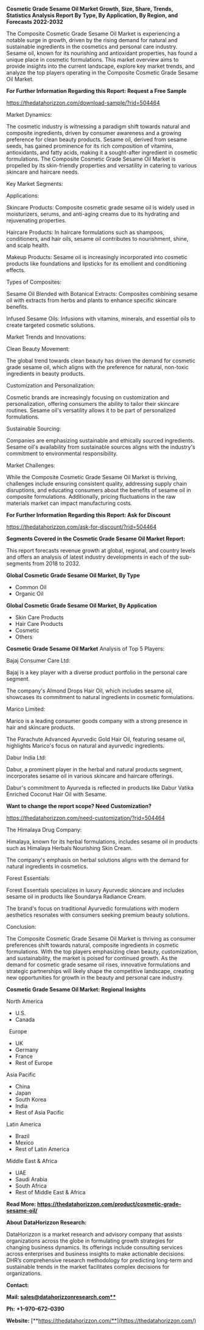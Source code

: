 ﻿**Cosmetic Grade Sesame Oil Market Growth, Size, Share, Trends, Statistics Analysis Report By Type, By Application, By Region, and Forecasts 2022-2032**

The Composite Cosmetic Grade Sesame Oil Market is experiencing a notable surge in growth, driven by the rising demand for natural and sustainable ingredients in the cosmetics and personal care industry. Sesame oil, known for its nourishing and antioxidant properties, has found a unique place in cosmetic formulations. This market overview aims to provide insights into the current landscape, explore key market trends, and analyze the top players operating in the Composite Cosmetic Grade Sesame Oil Market.

**For Further Information Regarding this Report: Request a Free Sample**	

<https://thedatahorizzon.com/download-sample/?rid=504464>

Market Dynamics:

The cosmetic industry is witnessing a paradigm shift towards natural and composite ingredients, driven by consumer awareness and a growing preference for clean beauty products. Sesame oil, derived from sesame seeds, has gained prominence for its rich composition of vitamins, antioxidants, and fatty acids, making it a sought-after ingredient in cosmetic formulations. The Composite Cosmetic Grade Sesame Oil Market is propelled by its skin-friendly properties and versatility in catering to various skincare and haircare needs.

Key Market Segments:

Applications:

Skincare Products: Composite cosmetic grade sesame oil is widely used in moisturizers, serums, and anti-aging creams due to its hydrating and rejuvenating properties.

Haircare Products: In haircare formulations such as shampoos, conditioners, and hair oils, sesame oil contributes to nourishment, shine, and scalp health.

Makeup Products: Sesame oil is increasingly incorporated into cosmetic products like foundations and lipsticks for its emollient and conditioning effects.

Types of Composites:

Sesame Oil Blended with Botanical Extracts: Composites combining sesame oil with extracts from herbs and plants to enhance specific skincare benefits.

Infused Sesame Oils: Infusions with vitamins, minerals, and essential oils to create targeted cosmetic solutions.

Market Trends and Innovations:

Clean Beauty Movement:

The global trend towards clean beauty has driven the demand for cosmetic grade sesame oil, which aligns with the preference for natural, non-toxic ingredients in beauty products.

Customization and Personalization:

Cosmetic brands are increasingly focusing on customization and personalization, offering consumers the ability to tailor their skincare routines. Sesame oil's versatility allows it to be part of personalized formulations.

Sustainable Sourcing:

Companies are emphasizing sustainable and ethically sourced ingredients. Sesame oil's availability from sustainable sources aligns with the industry's commitment to environmental responsibility.

Market Challenges:

While the Composite Cosmetic Grade Sesame Oil Market is thriving, challenges include ensuring consistent quality, addressing supply chain disruptions, and educating consumers about the benefits of sesame oil in composite formulations. Additionally, pricing fluctuations in the raw materials market can impact manufacturing costs.

**For Further Information Regarding this Report: Ask for Discount**	

<https://thedatahorizzon.com/ask-for-discount/?rid=504464> 

**Segments Covered in the Cosmetic Grade Sesame Oil Market Report:**

This report forecasts revenue growth at global, regional, and country levels and offers an analysis of latest industry developments in each of the sub-segments from 2018 to 2032.

**Global Cosmetic Grade Sesame Oil Market, By Type**

- Common Oil
- Organic Oil

**Global Cosmetic Grade Sesame Oil Market, By Application**

- Skin Care Products
- Hair Care Products
- Cosmetic
- Others

**Cosmetic Grade Sesame Oil Market** Analysis of Top 5 Players:

Bajaj Consumer Care Ltd:

Bajaj is a key player with a diverse product portfolio in the personal care segment.

The company's Almond Drops Hair Oil, which includes sesame oil, showcases its commitment to natural ingredients in cosmetic formulations.

Marico Limited:

Marico is a leading consumer goods company with a strong presence in hair and skincare products.

The Parachute Advanced Ayurvedic Gold Hair Oil, featuring sesame oil, highlights Marico's focus on natural and ayurvedic ingredients.

Dabur India Ltd:

Dabur, a prominent player in the herbal and natural products segment, incorporates sesame oil in various skincare and haircare offerings.

Dabur's commitment to Ayurveda is reflected in products like Dabur Vatika Enriched Coconut Hair Oil with Sesame.

**Want to change the report scope? Need Customization?**

<https://thedatahorizzon.com/need-customization/?rid=504464>

The Himalaya Drug Company:

Himalaya, known for its herbal formulations, includes sesame oil in products such as Himalaya Herbals Nourishing Skin Cream.

The company's emphasis on herbal solutions aligns with the demand for natural ingredients in cosmetics.

Forest Essentials:

Forest Essentials specializes in luxury Ayurvedic skincare and includes sesame oil in products like Soundarya Radiance Cream.

The brand's focus on traditional Ayurvedic formulations with modern aesthetics resonates with consumers seeking premium beauty solutions.

Conclusion:

The Composite Cosmetic Grade Sesame Oil Market is thriving as consumer preferences shift towards natural, composite ingredients in cosmetic formulations. With the top players emphasizing clean beauty, customization, and sustainability, the market is poised for continued growth. As the demand for cosmetic grade sesame oil rises, innovative formulations and strategic partnerships will likely shape the competitive landscape, creating new opportunities for growth in the beauty and personal care industry.

**Cosmetic Grade Sesame Oil Market: Regional Insights**

North America

- U.S.
- Canada

` `Europe

- UK
- Germany
- France
- Rest of Europe

Asia Pacific

- China
- Japan
- South Korea
- India
- Rest of Asia Pacific

Latin America

- Brazil
- Mexico
- Rest of Latin America

Middle East & Africa

- UAE
- Saudi Arabia
- South Africa
- Rest of Middle East & Africa

**Read More: <https://thedatahorizzon.com/product/cosmetic-grade-sesame-oil/>**

**About DataHorizzon Research:**

DataHorizzon is a market research and advisory company that assists organizations across the globe in formulating growth strategies for changing business dynamics. Its offerings include consulting services across enterprises and business insights to make actionable decisions. DHR’s comprehensive research methodology for predicting long-term and sustainable trends in the market facilitates complex decisions for organizations.

**Contact:**

**Mail: [sales@datahorizzonresearch.com**](mailto:sales@datahorizzonresearch.com)**

**Ph:** **+1–970–672–0390**

**Website:** [**https://thedatahorizzon.com/**](https://thedatahorizzon.com/)


